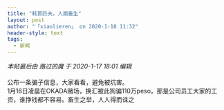 ```yaml
---
title: "耗首匹夫，人面畜生"
layout: post
author: "「xiaolieren」 on 2020-1-18 11:32"
header-style: text
tags:
  - 新闻
---
```


<head></head>
<body>
 <i class="pstatus"> 本帖最后由 路过的魔 于 2020-1-17 18:01 编辑 </i>
 <br> 
 <br> 公布一条骗子信息，大家看看，避免被坑害。
 <br> 1月16日凌晨在OKADA赌场，换汇被此狗骗110万peso，那是公司员工大家的工资，谁挣钱都不容易。畜生之举，人人得而诛之
 <br> 
 <br>
</body>


